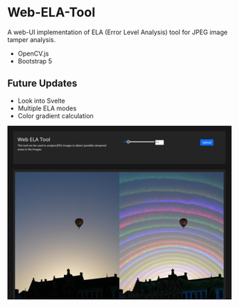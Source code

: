 # Web-ELA-Tool

A web-UI implementation of ELA (Error Level Analysis) tool for JPEG image tamper analysis.

- OpenCV.js
- Bootstrap 5


## Future Updates
- Look into Svelte
- Multiple ELA modes
- Color gradient calculation


![Screenshot](sample.png)
